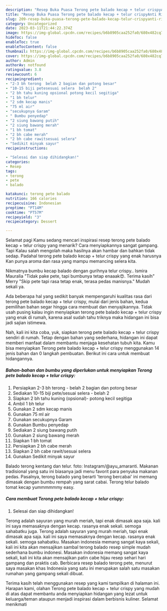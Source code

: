```yaml
---
description: "Resep Buka Puasa Terong pete balado kecap + telur crispyAnti Ribet"
title: "Resep Buka Puasa Terong pete balado kecap + telur crispyAnti Ribet"
slug: 209-resep-buka-puasa-terong-pete-balado-kecap-telur-crispyanti-ribet
category: Uncategorized
date: 2023-03-11T21:44:22.374Z
image: https://img-global.cpcdn.com/recipes/b6b8905caa252fa0/680x482cq70/terong-pete-balado-kecap-telur-crispy-foto-resep-utama.jpg
hideToc: false
enableToc: true
enableTocContent: false
thumbnail: https://img-global.cpcdn.com/recipes/b6b8905caa252fa0/680x482cq70/terong-pete-balado-kecap-telur-crispy-foto-resep-utama.jpg
cover: https://img-global.cpcdn.com/recipes/b6b8905caa252fa0/680x482cq70/terong-pete-balado-kecap-telur-crispy-foto-resep-utama.jpg
author: Admin
authorAv: notfound
ratingvalue: 3.8
reviewcount: 6
recipeingredient:
- "2-3 bh terong  belah 2 bagian dan potong besar"
- "10-15 biji petesesuai selera  belah 2"
- "2 bh tahu kuning opsional potong kecil segitiga"
- "1 bh telur"
- "2 sdm kecap manis"
- "75 ml air"
- "secukupnya Garam"
- " Bumbu penyedap"
- "2 siung bawang putih"
- "2 siung bawang merah"
- "1 bh tomat"
- "2 bh cabe merah"
- "2 bh cabe rawitsesuai selera"
- "Sedikit minyak sayur"
recipeinstructions:

- "Selesai dan siap dihidangkan!"
categories:
- Resep
tags:
- terong
- pete
- balado

katakunci: terong pete balado 
nutrition: 166 calories
recipecuisine: Indonesian
preptime: "PT14M"
cooktime: "PT57M"
recipeyield: "3"
recipecategory: Dessert

---
```



Selamat pagi Kamu sedang mencari inspirasi resep terong pete balado kecap + telur crispy yang menarik? Cara menyiapkannya sangat gampang. Tapi Kalau salah mengolah maka hasilnya akan hambar dan bahkan tidak sedap. Padahal terong pete balado kecap + telur crispy yang enak harusnya Kan punya aroma dan rasa yang mampu memancing selera kita.


Nikmatnya bumbu kecap balado dengan gurihnya telur crispy.. Ismira Mauralia &#34;Tidak pake pete, tapi bumbunya tetap enaaak😍. Terima kasih&#34; Merry &#34;Skip pete tapi rasa tetap enak, terasa pedas manisnya.&#34; Mudah sekali ya.

Ada beberapa hal yang sedikit banyak mempengaruhi kualitas rasa dari terong pete balado kecap + telur crispy, mulai dari jenis bahan, kedua pemilihan bahan segar hingga cara membuat dan menyajikannya. Tidak usah pusing kalau ingin menyiapkan terong pete balado kecap + telur crispy yang enak di rumah, karena asal sudah tahu triknya maka hidangan ini bisa jadi sajian istimewa.


Nah, kali ini kita coba, yuk, siapkan terong pete balado kecap + telur crispy sendiri di rumah. Tetap dengan bahan yang sederhana, hidangan ini dapat memberi manfaat dalam membantu menjaga kesehatan tubuh kita. Kamu bisa menyiapkan Terong pete balado kecap + telur crispy menggunakan 14 jenis bahan dan 0 langkah pembuatan. Berikut ini cara untuk membuat hidangannya.

<!--inarticleads1-->

##### Bahan-bahan dan bumbu yang diperlukan untuk menyiapkan Terong pete balado kecap + telur crispy:

1. Persiapkan 2-3 bh terong - belah 2 bagian dan potong besar
1. Sediakan 10-15 biji pete/sesuai selera - belah 2
1. Siapkan 2 bh tahu kuning (opsional)- potong kecil segitiga
1. Ambil 1 bh telur
1. Gunakan 2 sdm kecap manis
1. Gunakan 75 ml air
1. Gunakan secukupnya Garam
1. Gunakan  Bumbu penyedap
1. Sediakan 2 siung bawang putih
1. Gunakan 2 siung bawang merah
1. Siapkan 1 bh tomat
1. Persiapkan 2 bh cabe merah
1. Siapkan 2 bh cabe rawit/sesuai selera
1. Gunakan Sedikit minyak sayur


Balado terong kentang dan telur. foto: Instagram/@ayu_amaranti. Makanan tradisional yang satu ini biasanya jadi menu favorit para penyuka makanan pedas. Pasalnya, terong balado yang berarti &#39;terong bercabai&#39; ini memang dimasak dengan bumbu rempah yang sarat cabai. Terong telur balado tomat kecap yummmmmmy easy. 

<!--inarticleads2-->

##### Cara membuat Terong pete balado kecap + telur crispy:


1. Selesai dan siap dihidangkan!

Terong adalah sayuran yang murah meriah, tapi enak dimasak apa saja. kali ini saya memasaknya dengan kecap. rasanya enak sekali. semoga sahabatku juga. Terong adalah sayuran yang murah meriah, tapi enak dimasak apa saja. kali ini saya memasaknya dengan kecap. rasanya enak sekali. semoga sahabatku. Masakan indonesia memang sangat kaya sekali, kali ini kita akan mensajikan sambal terong balado resep simple mudah sederhana bumbu indonesi. Masakan indonesia memang sangat kaya sekali, kali ini kita akan mensajikan patin cabe hijau resep sehari hari gampang dan praktis cab. Berbicara resep balado terong pete, menurut saya masakan khas Indonesia yang satu ini merupakan salah satu masakan rumahan yang gampang sekali dibuat. 

Terima kasih telah menggunakan resep yang kami tampilkan di halaman ini. Harapan kami, olahan Terong pete balado kecap + telur crispy yang mudah di atas dapat membantu anda menyiapkan hidangan yang lezat untuk keluarga/teman ataupun menjadi inspirasi dalam berbisnis kuliner. Selamat menikmati
